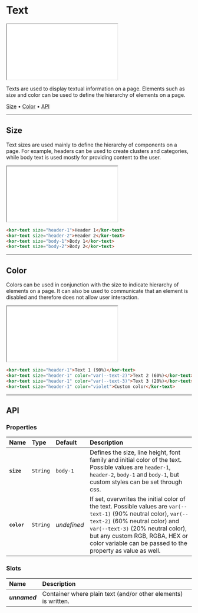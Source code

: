 # Text

<iframe src="./assets/docs/components/text/main.html"></iframe>

Texts are used to display textual information on a page. Elements such as size and color can be used to define the hierarchy of elements on a page.

[Size](components/text#size) • [Color](components/text#color) • [API](components/text#api)

---

## Size

Text sizes are used mainly to define the hierarchy of components on a page. For example, headers can be used to create clusters and categories, while body text is used mostly for providing content to the user.

<iframe src="./assets/docs/components/text/size.html"></iframe>

```html
<kor-text size="header-1">Header 1</kor-text>
<kor-text size="header-2">Header 2</kor-text>
<kor-text size="body-1">Body 1</kor-text>
<kor-text size="body-2">Body 2</kor-text>
```

---

## Color

Colors can be used in conjunction with the size to indicate hierarchy of elements on a page. It can also be used to communicate that an element is disabled and therefore does not allow user interaction.

<iframe src="./assets/docs/components/text/color.html"></iframe>

```html
<kor-text size="header-1">Text 1 (90%)</kor-text>
<kor-text size="header-1" color="var(--text-2)">Text 2 (60%)</kor-text>
<kor-text size="header-1" color="var(--text-3)">Text 3 (20%)</kor-text>
<kor-text size="header-1" color="violet">Custom color</kor-text>
```

---

## API

### Properties

| Name | Type | Default | Description |
| :-- | :-- | :-- | :-- |
| **`size`** | `String` | `body-1` | Defines the size, line height, font family and initial color of the text. Possible values are `header-1`, `header-2`, `body-1` and `body-1`, but custom styles can be set through css. |
| **`color`** | `String` | _undefined_ | If set, overwrites the initial color of the text. Possible values are `var(--text-1)` (90% neutral color), `var(--text-2)` (60% neutral color) and `var(--text-3)` (20% neutral color), but any custom RGB, RGBA, HEX or color variable can be passed to the property as value as well. |

### Slots

| Name | Description |
| :-- | :-- |
| **_unnamed_** | Container where plain text (and/or other elements) is written. |